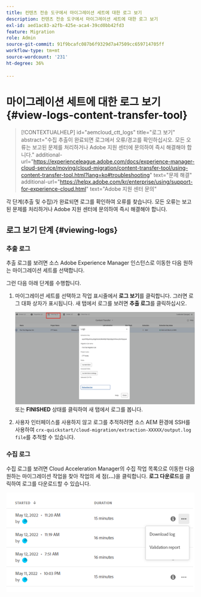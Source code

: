 ```yaml
---
title: 컨텐츠 전송 도구에서 마이그레이션 세트에 대한 로그 보기
description: 컨텐츠 전송 도구에서 마이그레이션 세트에 대한 로그 보기
exl-id: aed1ac83-a2fb-425e-aca4-39cd0bb42fd3
feature: Migration
role: Admin
source-git-commit: 91f9bcafc087b6f9329d7a47509cc659714705ff
workflow-type: tm+mt
source-wordcount: '231'
ht-degree: 36%

---
```


# 마이그레이션 세트에 대한 로그 보기 {#view-logs-content-transfer-tool}


>[!CONTEXTUALHELP]
>id="aemcloud_ctt_logs"
>title="로그 보기"
>abstract="수집 추출이 완료되면 로그에서 오류/경고를 확인하십시오. 모든 오류는 보고된 문제를 처리하거나 Adobe 지원 센터에 문의하여 즉시 해결해야 합니다."
>additional-url="https://experienceleague.adobe.com/docs/experience-manager-cloud-service/moving/cloud-migration/content-transfer-tool/using-content-transfer-tool.html?lang=ko#troubleshooting" text="문제 해결"
>additional-url="https://helpx.adobe.com/kr/enterprise/using/support-for-experience-cloud.html" text="Adobe 지원 센터 문의"

각 단계(추출 및 수집)가 완료되면 로그를 확인하여 오류를 찾습니다.  모든 오류는 보고된 문제를 처리하거나 Adobe 지원 센터에 문의하여 즉시 해결해야 합니다.

## 로그 보기 단계 {#viewing-logs}

### 추출 로그

추출 로그를 보려면 소스 Adobe Experience Manager 인스턴스로 이동한 다음 원하는 마이그레이션 세트를 선택합니다.

그런 다음 아래 단계를 수행합니다.

1. 마이그레이션 세트를 선택하고 작업 표시줄에서 **로그 보기**&#x200B;를 클릭합니다. 그러면 로그 대화 상자가 표시됩니다. 새 탭에서 로그를 보려면 **추출 로그**&#x200B;를 클릭하십시오.

   ![이미지](/help/journey-migration/content-transfer-tool/assets-ctt/logs.png) \
   또는 **FINISHED** 상태를 클릭하여 새 탭에서 로그를 봅니다.

1. 사용자 인터페이스를 사용하지 않고 로그를 추적하려면 소스 AEM 환경에 SSH를 사용하여 `crx-quickstart/cloud-migration/extraction-XXXXX/output.log file`를 추적할 수 있습니다.

### 수집 로그

수집 로그를 보려면 Cloud Acceleration Manager의 수집 작업 목록으로 이동한 다음 원하는 마이그레이션 작업을 찾아 작업의 세 점(**...**)을 클릭합니다. **로그 다운로드**&#x200B;를 클릭하여 로그를 다운로드할 수 있습니다.

![이미지](/help/journey-migration/content-transfer-tool/assets-ctt/cttcam28.png)
